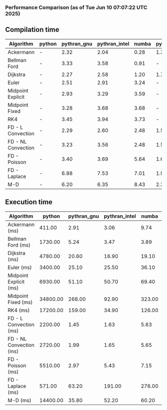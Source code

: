 ### Performance Comparison (as of Tue Jun 10 07:07:22 UTC 2025)
## Compilation time
Algorithm                 | python                    | pythran_gnu               | pythran_intel             | numba                     | pyccel_gnu_c              | pyccel_gnu_fortran        | pyccel_intel_c            | pyccel_intel_fortran     
------------------------- | ------------------------- | ------------------------- | ------------------------- | ------------------------- | ------------------------- | ------------------------- | ------------------------- | -------------------------
Ackermann                 | -                         | 2.32                      | 2.04                      | 0.28                      | 1.33                      | 1.36                      | 1.40                      | -                        
Bellman Ford              | -                         | 3.33                      | 3.58                      | 0.91                      | -                         | -                         | -                         | -                        
Dijkstra                  | -                         | 2.27                      | 2.58                      | 1.20                      | 1.77                      | 1.60                      | 1.85                      | -                        
Euler                     | -                         | 2.51                      | 2.91                      | 3.24                      | -                         | -                         | -                         | -                        
Midpoint Explicit         | -                         | 2.93                      | 3.29                      | 3.59                      | -                         | -                         | -                         | -                        
Midpoint Fixed            | -                         | 3.28                      | 3.68                      | 3.68                      | -                         | -                         | -                         | -                        
RK4                       | -                         | 3.45                      | 3.94                      | 3.73                      | -                         | -                         | -                         | -                        
FD - L Convection         | -                         | 2.29                      | 2.60                      | 2.48                      | 1.54                      | 1.44                      | 1.58                      | -                        
FD - NL Convection        | -                         | 3.23                      | 3.56                      | 2.48                      | 1.54                      | 1.45                      | 1.58                      | -                        
FD - Poisson              | -                         | 3.40                      | 3.69                      | 5.64                      | 1.69                      | 1.74                      | 1.75                      | -                        
FD - Laplace              | -                         | 6.88                      | 7.53                      | 7.01                      | 1.92                      | 1.87                      | 1.90                      | -                        
M-D                       | -                         | 6.20                      | 6.35                      | 8.43                      | 2.35                      | 2.48                      | 2.60                      | -                        

## Execution time
Algorithm                 | python                    | pythran_gnu               | pythran_intel             | numba                     | pyccel_gnu_c              | pyccel_gnu_fortran        | pyccel_intel_c            | pyccel_intel_fortran     
------------------------- | ------------------------- | ------------------------- | ------------------------- | ------------------------- | ------------------------- | ------------------------- | ------------------------- | -------------------------
Ackermann (ms)            | 411.00                    | 2.91                      | 3.06                      | 9.74                      | 1.28                      | 1.32                      | 4.36                      | -                        
Bellman Ford (ms)         | 1730.00                   | 5.24                      | 3.47                      | 3.89                      | -                         | -                         | -                         | -                        
Dijkstra (ms)             | 4780.00                   | 20.60                     | 16.90                     | 19.10                     | 67.40                     | 19.70                     | 52.10                     | -                        
Euler (ms)                | 3400.00                   | 25.10                     | 25.50                     | 36.10                     | -                         | -                         | -                         | -                        
Midpoint Explicit (ms)    | 6930.00                   | 51.10                     | 50.70                     | 69.40                     | -                         | -                         | -                         | -                        
Midpoint Fixed (ms)       | 34800.00                  | 268.00                    | 92.90                     | 323.00                    | -                         | -                         | -                         | -                        
RK4 (ms)                  | 17200.00                  | 159.00                    | 34.90                     | 126.00                    | -                         | -                         | -                         | -                        
FD - L Convection (ms)    | 2200.00                   | 1.45                      | 1.63                      | 5.63                      | 6.97                      | 2.07                      | 3.42                      | -                        
FD - NL Convection (ms)   | 2720.00                   | 1.99                      | 1.65                      | 5.65                      | 6.68                      | 1.52                      | 3.57                      | -                        
FD - Poisson (ms)         | 5510.00                   | 2.97                      | 5.43                      | 7.15                      | 16.10                     | 2.64                      | 12.30                     | -                        
FD - Laplace (ms)         | 571.00                    | 63.20                     | 191.00                    | 276.00                    | 478.00                    | 56.70                     | 294.00                    | -                        
M-D (ms)                  | 14400.00                  | 35.80                     | 52.20                     | 60.20                     | 115.00                    | 62.30                     | 69.10                     | -                        
